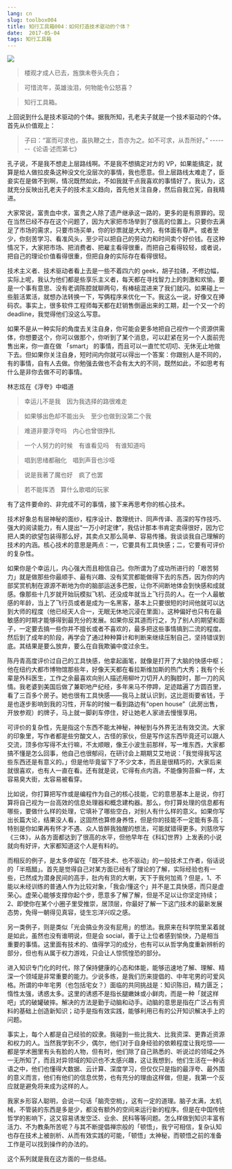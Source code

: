 ```yaml
---
lang: cn
slug: toolbox004
title: 知行工具箱004：如何打造技术驱动的个体？
date:  2017-05-04
tags: 知行工具箱
---
```

<!-- more -->
![](http://oouh9u8nz.bkt.gdipper.com//toolbox004.jpg)

> 楼观才成人已去，旌旗未卷头先白；

> 可惜流年，英雄浊泪，何物能令公怒喜？

> 知行工具箱。

上回说到什么是技术驱动的个体。据我所知，孔老夫子就是一个技术驱动的个体。首先从价值观上：

> 子曰：“富而可求也，虽执鞭之士，吾亦为之。如不可求，从吾所好。” -------《论语·述而第七》

孔子说，不是我不想走上层路线啊。不是我不想搞定对方的 VP，如果能搞定，就算是给人做拉皮条这种没文化没层次的事情，我也愿意。但上层路线太难走了，臣妾实在是做不到啊，情况既然如此，不如我就干点我喜欢的事情好了。我认为，这就充分反映出孔老夫子的技术主义趋向，首先他关注自身，然后自我立宪，自我精进。

大家常说，富贵血中求，富贵之人除了遗产继承这一路的，更多的是有原罪的。现在当然已经不存在这个问题了，因为大家把市场举到了很高的位置上。只要你去满足了市场的需求，只要市场买单，你的钞票就是大大的，有体面有尊严。或者至少，你刻苦学习、看准风头，至少可以把自己的劳动力和时间卖个好价钱。在这种情况下，大家把市场、把消费者、把雇主看得很重，而把自己看得较轻，或者说，把自己的理论价值看得很重，但把自身的实际存在看得很轻。

技术主义者、技术驱动者看上去是一些不着四六的 geek，胡子拉碴，不修边幅，实际上呢，我认为他们都是些享乐主义者，每天都在寻找智力上的刺激和欢愉。要是一个事有意思、没有老调陈腔就聊两句，有棒槌混进来了我们就闪。如果碰上一些脏活累活，就想办法转换一下，写俩程序来优化一下。我这么一说，好像又在捧码农。事实上，很多软件工程师每天都在赶销售倒逼出来的工期，赶一个又一个的 deadline，我觉得他们没这么写意。

如果不是从一种实际的角度去关注自身，你可能会更多地把自己视作一个资源供需体，你想要这个，你可以做那个，你听到了某个消息，可以赶紧在另一个人面前兜售出来，你一直在做 「smart」 的事情，而且可以一直忙忙叨叨、无休无止地做下去。但如果你关注自身，短时间内你就可以得出一个答案：你跟别人是不同的，有的事情，自有人去做。你勉强去做也不会有太大的不同，既然如此，不如思考有什么是非你去做不可的事情。

林志炫在《浮夸》中唱道

> 幸运儿不是我　因为我选择的路很难走

> 如果够出色却不能出头　至少也做到没第二个我

> 难道非要浮夸吗　内心也曾很挣扎

> 一个人努力的时候　有谁看见吗　有谁知道吗

> 唱到思绪都融化　唱到声音也沙哑

> 说是我著了魔也好　疯了也罢

> 若不能挥洒　算什么歌唱的玩家

有了这件要命的、非完成不可的事情，接下来再思考你的核心技术。

技术好象总有层神秘的面纱，程序设计、数理统计、同声传译、高深的写作技巧、强大的阅读能力，有人提出“一万小时定律”，我估计那本书肯定卖得很好，因为它把人类的欲望包装得那么好，其卖点又那么简单、容易传播。我谈谈我自己理解的技术的内涵。核心技术的意思是两点：一，它要具有工具快感；二，它要有可评价的复杂性。

如果你是个幸运儿，内心强大而且相信自己。你所谓为了成功所进行的「艰苦努力」就是做那些你最顺手、最有兴趣、没有奖赏都能做得下去的东西，因为你的内部奖赏机制在源源不断地为你的脑部运送多巴胺，让你不间断地体会到快感和成就感。像那些十几岁就开始玩模拟飞机、还没成年就当上飞行员的人。在一个人最敏感的年龄，当上了飞行员或者是成为一名黑客，基本上只要很短的时间他就可以达到大师的程度（他已经天人合一，无眠无休地沉浸在里面）。这种偏好也只有在最敏感的时期才能够得到最充分的发展。如果你反其道而行之，为了别人的期望和面子，一定要去搞一些你并不擅长或者不喜欢的，最多把这些事情搞到二流的程度。然后到了成年的阶段，再学会了通过种种算计和判断来继续压制自己，坚持错误到底。其结果是要么放弃，要么在自我欺骗中度过余生。

陈丹青高度评价过自己的工具快感，他拿起画笔，就像是打开了大脑的快感中枢；他在纽约大都市博物馆那些年，好像天天都在看拉斯维加斯的热门大秀；我有个长辈是外科医生，工作之余最喜欢向别人描述用柳叶刀切开人的胸腔时，那一刀的风情。我老婆到美国后做了兼职地产纪经，多年来马不停蹄，足迹踏遍了方圆百里，看了三百多个房子。她也很有工具快感——我马上就认识到，这比逛街要省钱，于是也逐步影响到我的习性，开车的时候一看到路边有“open house”（此房出售，开放参观）的牌子，马上就一脚刹车停住，好让她老人家进去慢慢享用。

可评价的复杂性，先是指这个东西不能太神秘，神秘到与外界无法有效交流。大家的印象里，写作者都是些穷酸文人，古怪的家伙，但是写作这东西毕竟还可以跟人交流，顶多你写得不太行嘛，不太顺眼，像王小波生前那样，写一堆东西，大家都搞不懂是怎么回事，他自己也很郁闷，在研讨会上期期艾艾地说：「我觉得我写这些东西还是有意义的。」但是他毕竟留下了不少文本，而且是很精巧的，大家后来就很喜欢，也有人一直在看。还有就是说，它得有点内涵，不能像狗苔癣一样，太容易臭大街，太容易被看穿。

比如说，你打算把写作或是编程作为自己的核心技能，它的意思基本上是说，你打算将自己视为一台高效的信息处理器和概念建构器。那么，你打算处理的信息都有哪些，要做什么样的处理，它填补了哪些空白，对别人有什么样的意义。如果你写出长篇大论，结果没人看，这固然也算修身养性，但是你的技能不一定能有多高；特别是你如果再有怀才不遇、众人皆醉我独醒的想法，可能就错得更多。刘慈欣写《三体》，从各方面都达到了很高的水平，但他早年在《科幻世界》上发表的小说就向有好评，大家都知道这个人是有料的。

而相反的例子，是太多停留在「既不技术、也不驱动」的一般技术工作者，俗话说的「半瓶醋」。首先是觉得自己对某方面已经有了理论的了解，实际经验也有一些，已然成为潜身民间的高手，肚内有货的大喇，天下于我何加焉？但是，1、不能以未经训练的普通人作为比较对象，「我会/懂这个」并不是工具快感，而只是虚荣心。虚荣心能够支撑你起个步，愿意多了解了解，但是不足以让你坚定持续；2、即使你在某个小圈子里受推崇，居顶层，你最好了解一下这门技术的最新发展态势，免得一朝得见真容，徒生忘洋兴叹之感。

另一类例子，则是类似「光会搞业务没有屁用」的想法。我原来在科学院里呆着就是如此，虽然也没有谁明说，但是会 social，善于让上位者感到愉快，乃是相当重要的事情。这里面有技术的、值得学习的成分，也有可以从哲学角度重新辨析的部分，但也有从属于权力游戏，只会让人惊慌惶恐的部分。

进入知识专门化的时代，除了保持健康的心态和体能，能够迅速地了解、理解、精深一个领域是非常重要的能力。少说多练，是我们历来提倡的、中年宅男的可爱风格。所谓的中年宅男（也包括宅女？）面临的共同挑战是：知识陈旧，精力匮乏；惰性太强，诱惑太多。这里的诱惑不是指长腿嫩妹或小鲜肉，而是一种「就这样吧」式的破罐破摔。解决的方法是勤于动脑和动手。动脑的意思是指在广泛占有资料的基础上创造新知识；动手是指有效实践，能够利用已有的公开知识解决手上的问题。

事实上，每个人都是自己经验的奴隶。我碰到一些比我大、比我资深、更靠近资源和权力的人。当然我学到不少，偶尔，他们对于自身经验的依赖程度让我吃惊——都是学术圈里有头有脸的人物，但有时，他们除了自己熟悉的、听说过的领域之外一无所知了，而且对异领域的知识也不太感兴趣，这让我想到，他们生活在一种话语之中，他们也懂得大数据、云计算、深度学习，但仅仅只是指的最浮夸、最外围的意义而言，他们有他们的信息优势，也有充分的理由这样做，但是，我第一个反应就是避免将来成为这样的人。

我家乡形容人聪明，会说一句话「脑壳空梢」，这有一定的道理。脑子太满，太机械，不管装的东西是多是少，都没有额外的空间来运行新的程序。但是在中国传统哲学的影响下，这又容易诱发空泛、业余、民科等等问题。怎么样做到知识丰富有活力、不为教条所苦呢？与其不断提倡禅宗般的「顿悟」，我宁可相信，复杂认知也存在技术上被剖析、从而有效实践的可能，「顿悟」太神秘，而顿悟之前的准备工作是可以找到操作的办法的。

这个系列就是我在这方面的一些总结。